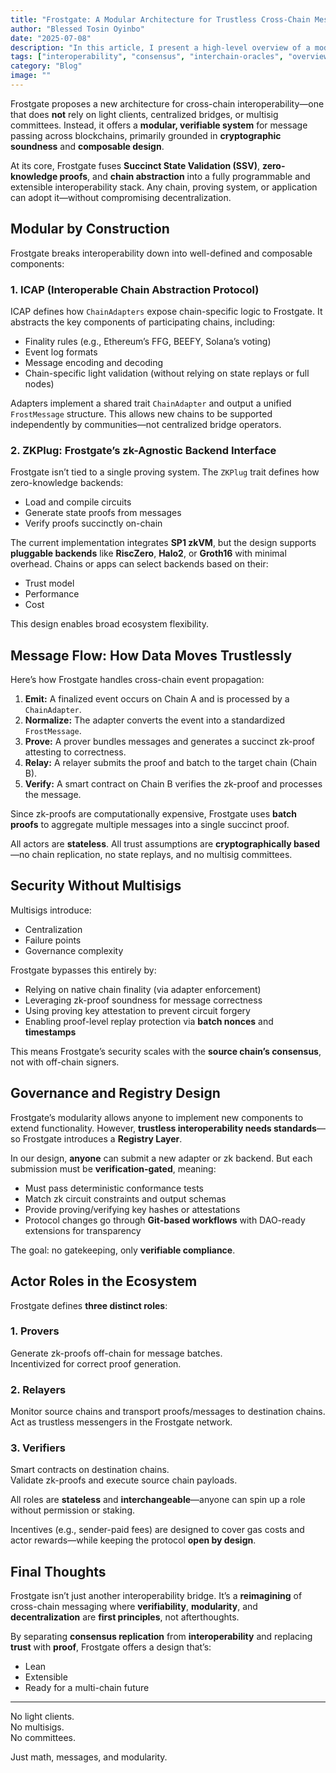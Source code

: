```yaml
---
title: "Frostgate: A Modular Architecture for Trustless Cross-Chain Messaging"
author: "Blessed Tosin Oyinbo"
date: "2025-07-08"
description: "In this article, I present a high-level overview of a modular architecture for trustless cross-chain messaging, emphasizing composability, zk-proof integration, and stateless actor roles."
tags: ["interoperability", "consensus", "interchain-oracles", "overview"]
category: "Blog"
image: ""
---
```


Frostgate proposes a new architecture for cross-chain interoperability—one that does **not** rely on light clients, centralized bridges, or multisig committees. Instead, it offers a **modular, verifiable system** for message passing across blockchains, primarily grounded in **cryptographic soundness** and **composable design**.

At its core, Frostgate fuses **Succinct State Validation (SSV)**, **zero-knowledge proofs**, and **chain abstraction** into a fully programmable and extensible interoperability stack. Any chain, proving system, or application can adopt it—without compromising decentralization.


## Modular by Construction

Frostgate breaks interoperability down into well-defined and composable components:

### 1. ICAP (Interoperable Chain Abstraction Protocol)

ICAP defines how `ChainAdapters` expose chain-specific logic to Frostgate. It abstracts the key components of participating chains, including:

* Finality rules (e.g., Ethereum’s FFG, BEEFY, Solana’s voting)
* Event log formats
* Message encoding and decoding
* Chain-specific light validation (without relying on state replays or full nodes)

Adapters implement a shared trait `ChainAdapter` and output a unified `FrostMessage` structure. This allows new chains to be supported independently by communities—not centralized bridge operators.


### 2. ZKPlug: Frostgate’s zk-Agnostic Backend Interface

Frostgate isn’t tied to a single proving system. The `ZKPlug` trait defines how zero-knowledge backends:

* Load and compile circuits
* Generate state proofs from messages
* Verify proofs succinctly on-chain

The current implementation integrates **SP1 zkVM**, but the design supports **pluggable backends** like **RiscZero**, **Halo2**, or **Groth16** with minimal overhead. Chains or apps can select backends based on their:

* Trust model
* Performance
* Cost

This design enables broad ecosystem flexibility.


## Message Flow: How Data Moves Trustlessly

Here’s how Frostgate handles cross-chain event propagation:

1. **Emit:** A finalized event occurs on Chain A and is processed by a `ChainAdapter`.
2. **Normalize:** The adapter converts the event into a standardized `FrostMessage`.
3. **Prove:** A prover bundles messages and generates a succinct zk-proof attesting to correctness.
4. **Relay:** A relayer submits the proof and batch to the target chain (Chain B).
5. **Verify:** A smart contract on Chain B verifies the zk-proof and processes the message.

Since zk-proofs are computationally expensive, Frostgate uses **batch proofs** to aggregate multiple messages into a single succinct proof.

All actors are **stateless**. All trust assumptions are **cryptographically based**—no chain replication, no state replays, and no multisig committees.


## Security Without Multisigs

Multisigs introduce:

* Centralization
* Failure points
* Governance complexity

Frostgate bypasses this entirely by:

* Relying on native chain finality (via adapter enforcement)
* Leveraging zk-proof soundness for message correctness
* Using proving key attestation to prevent circuit forgery
* Enabling proof-level replay protection via **batch nonces** and **timestamps**

This means Frostgate’s security scales with the **source chain’s consensus**, not with off-chain signers.


## Governance and Registry Design

Frostgate’s modularity allows anyone to implement new components to extend functionality. However, **trustless interoperability needs standards**—so Frostgate introduces a **Registry Layer**.

In our design, **anyone** can submit a new adapter or zk backend. But each submission must be **verification-gated**, meaning:

* Must pass deterministic conformance tests
* Match zk circuit constraints and output schemas
* Provide proving/verifying key hashes or attestations
* Protocol changes go through **Git-based workflows** with DAO-ready extensions for transparency

The goal: no gatekeeping, only **verifiable compliance**.


## Actor Roles in the Ecosystem

Frostgate defines **three distinct roles**:

### 1. Provers

Generate zk-proofs off-chain for message batches.  
Incentivized for correct proof generation.

### 2. Relayers

Monitor source chains and transport proofs/messages to destination chains.  
Act as trustless messengers in the Frostgate network.

### 3. Verifiers

Smart contracts on destination chains.  
Validate zk-proofs and execute source chain payloads.

All roles are **stateless** and **interchangeable**—anyone can spin up a role without permission or staking.

Incentives (e.g., sender-paid fees) are designed to cover gas costs and actor rewards—while keeping the protocol **open by design**.


## Final Thoughts

Frostgate isn’t just another interoperability bridge. It’s a **reimagining** of cross-chain messaging where **verifiability**, **modularity**, and **decentralization** are **first principles**, not afterthoughts.

By separating **consensus replication** from **interoperability** and replacing **trust** with **proof**, Frostgate offers a design that’s:

* Lean  
* Extensible  
* Ready for a multi-chain future

---

No light clients.  
No multisigs.  
No committees.

Just math, messages, and modularity.
